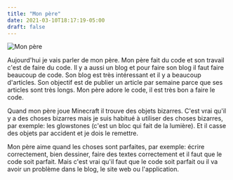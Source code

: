 ```yaml
---
title: "Mon père"
date: 2021-03-10T18:17:19-05:00
draft: false
---
```


![Mon père](/images/posts/super_papa.png)

Aujourd'hui je vais parler de mon père. Mon père fait du code et son travail c'est de faire du code. Il y a aussi un blog et pour faire son blog il faut faire beaucoup de code. Son blog est très intéressant et il y a beaucoup d'articles. Son objectif est de publier un article par semaine parce que ses articles sont très longs. Mon père adore le code, il est très bon a faire le code.

Quand mon père joue Minecraft il trouve des objets bizarres. C'est vrai qu'il y a des choses bizarres mais je suis habitué à utiliser des choses bizarres, par exemple: les glowstones (c'est un bloc qui fait de la lumière). Et il casse des objets par accident et je dois le remettre.

Mon père aime quand les choses sont parfaites, par exemple: écrire correctement, bien dessiner, faire des textes correctement et il faut que le code soit parfait. Mais c'est vrai qu'il faut que le code soit parfait ou il va avoir un problème dans le blog, le site web ou l'application.
